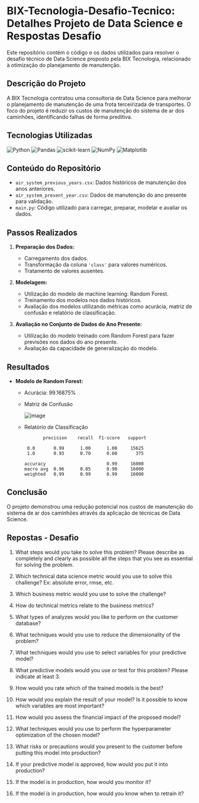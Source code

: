 # BIX-Tecnologia-Desafio-Tecnico: Detalhes Projeto de Data Science e Respostas Desafio

Este repositório contém o código e os dados utilizados para resolver o desafio técnico de Data Science proposto pela BIX Tecnologia, relacionado à otimização do planejamento de manutenção.

## Descrição do Projeto

A BIX Tecnologia contratou uma consultoria de Data Science para melhorar o planejamento de manutenção de uma frota terceirizada de transportes. O foco do projeto é reduzir os custos de manutenção do sistema de ar dos caminhões, identificando falhas de forma preditiva.

## Tecnologias Utilizadas
![Python](https://img.shields.io/badge/python-3670A0?style=for-the-badge&logo=python&logoColor=ffdd54)
![Pandas](https://img.shields.io/badge/pandas-%23150458.svg?style=for-the-badge&logo=pandas&logoColor=white)
![scikit-learn](https://img.shields.io/badge/scikit--learn-%23F7931E.svg?style=for-the-badge&logo=scikit-learn&logoColor=white)
![NumPy](https://img.shields.io/badge/numpy-%23013243.svg?style=for-the-badge&logo=numpy&logoColor=white)
![Matplotlib](https://img.shields.io/badge/Matplotlib-%23ffffff.svg?style=for-the-badge&logo=Matplotlib&logoColor=black)

## Conteúdo do Repositório

- `air_system_previous_years.csv`: Dados históricos de manutenção dos anos anteriores.
- `air_system_present_year.csv`: Dados de manutenção do ano presente para validação.
- `main.py`: Código utilizado para carregar, preparar, modelar e avaliar os dados.
  
## Passos Realizados

1. **Preparação dos Dados:**
   - Carregamento dos dados.
   - Transformação da coluna `'class'` para valores numéricos.
   - Tratamento de valores ausentes.

2. **Modelagem:**
   - Utilização do modelo de machine learning: Random Forest.
   - Treinamento dos modelos nos dados históricos.
   - Avaliação dos modelos utilizando métricas como acurácia, matriz de confusão e relatório de classificação.

3. **Avaliação no Conjunto de Dados do Ano Presente:**
   - Utilização do modelo treinado com Random Forest para fazer previsões nos dados do ano presente.
   - Avaliação da capacidade de generalização do modelo.

## Resultados
- **Modelo de Random Forest:**
  - Acurácia: 99.16875%
  - Matriz de Confusão
    
      ![image](https://github.com/EastBeng/Bix-Projeto/assets/44300759/9d24ee24-a8f9-4113-80b6-7c3fae74f2ca)
    
  - Relatório de Classificação
  
               precision    recall  f1-score   support

         0.0       0.99      1.00      1.00     15625
         1.0       0.93      0.70      0.80       375
    
        accuracy                       0.99     16000
        macro avg  0.96      0.85      0.90     16000
        weighted   0.99      0.99      0.99     16000



## Conclusão

O projeto demonstrou uma redução potencial nos custos de manutenção do sistema de ar dos caminhões através da aplicação de técnicas de Data Science.

## Repostas - Desafio

1. What steps would you take to solve this problem? Please describe as completely and clearly as possible all the steps that you see as essential for solving the problem.

2. Which technical data science metric would you use to solve this challenge? Ex: absolute error, rmse, etc. 

3. Which business metric  would you use to solve the challenge?

4. How do technical metrics relate to the business metrics?

5. What types of analyzes would you like to perform on the customer database?

6. What techniques would you use to reduce the dimensionality of the problem? 

7. What techniques would you use to select variables for your predictive model?

8. What predictive models would you use or test for this problem? Please indicate at least 3.

9. How would you rate which of the trained models is the best?

10. How would you explain the result of your model? Is it possible to know which variables are most important?

11. How would you assess the financial impact of the proposed model?

12. What techniques would you use to perform the hyperparameter optimization of the chosen model?

13. What risks or precautions would you present to the customer before putting this model into production?

14. If your predictive model is approved, how would you put it into production?

15. If the model is in production, how would you monitor it?

16. If the model is in production, how would you know when to retrain it?

